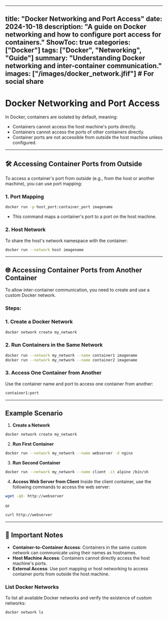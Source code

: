 
---
title: "Docker Networking and Port Access"
date: 2024-10-18
description: "A guide on Docker networking and how to configure port access for containers."
ShowToc: true
categories: ["Docker"]
tags: ["Docker", "Networking", "Guide"]
summary: "Understanding Docker networking and inter-container communication."
images: ["/images/docker_network.jfif"]  # For social share
---

# Docker Networking and Port Access

In Docker, containers are isolated by default, meaning:

- Containers cannot access the host machine's ports directly.
- Containers cannot access the ports of other containers directly.
- Container ports are not accessible from outside the host machine unless configured.

---

## 🛠️ **Accessing Container Ports from Outside**

To access a container's port from outside (e.g., from the host or another machine), you can use port mapping:

### 1. **Port Mapping**
```bash
docker run -p host_port:container_port imagename
```
- This command maps a container's port to a port on the host machine.

### 2. **Host Network**
To share the host's network namespace with the container:
```bash
docker run --network host imagename
```

---

## 🌐 **Accessing Container Ports from Another Container**

To allow inter-container communication, you need to create and use a custom Docker network.

### Steps:

### 1. **Create a Docker Network**
```bash
docker network create my_network
```

### 2. **Run Containers in the Same Network**
```bash
docker run --network my_network --name container1 imagename
docker run --network my_network --name container2 imagename
```

### 3. **Access One Container from Another**
Use the container name and port to access one container from another:
```bash
container1:port
```

---

## **Example Scenario**

1. **Create a Network**
```bash
docker network create my_network
```

2. **Run First Container**
```bash
docker run --network my_network --name webserver -d nginx
```

3. **Run Second Container**
```bash
docker run --network my_network --name client -it alpine /bin/sh
```

4. **Access Web Server from Client**
Inside the client container, use the following commands to access the web server:
```bash
wget -qO- http://webserver
```
or
```bash
curl http://webserver
```

---

## 📝 **Important Notes**

- **Container-to-Container Access**: Containers in the same custom network can communicate using their names as hostnames.
- **Host Machine Access**: Containers cannot directly access the host machine's ports.
- **External Access**: Use port mapping or host networking to access container ports from outside the host machine.

### **List Docker Networks**
To list all available Docker networks and verify the existence of custom networks:
```bash
docker network ls
```
